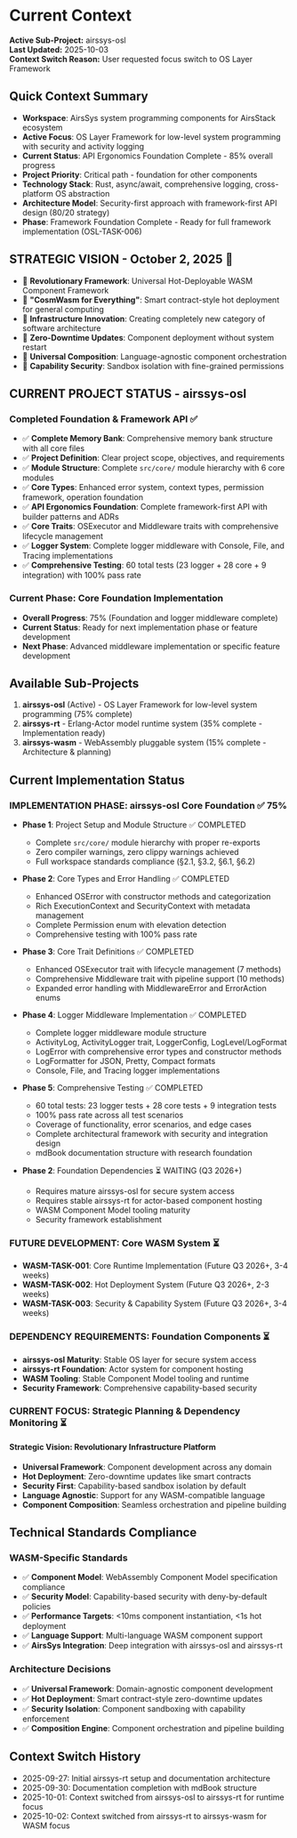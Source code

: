 # Current Context

**Active Sub-Project:** airssys-osl  
**Last Updated:** 2025-10-03  
**Context Switch Reason:** User requested focus switch to OS Layer Framework

## Quick Context Summary
- **Workspace**: AirsSys system programming components for AirsStack ecosystem
- **Active Focus**: OS Layer Framework for low-level system programming with security and activity logging
- **Current Status**: API Ergonomics Foundation Complete - 85% overall progress
- **Project Priority**: Critical path - foundation for other components
- **Technology Stack**: Rust, async/await, comprehensive logging, cross-platform OS abstraction
- **Architecture Model**: Security-first approach with framework-first API design (80/20 strategy)
- **Phase**: Framework Foundation Complete - Ready for full framework implementation (OSL-TASK-006)

## STRATEGIC VISION - October 2, 2025 🎯
- 🎯 **Revolutionary Framework**: Universal Hot-Deployable WASM Component Framework
- 🎯 **"CosmWasm for Everything"**: Smart contract-style hot deployment for general computing
- 🎯 **Infrastructure Innovation**: Creating completely new category of software architecture
- 🎯 **Zero-Downtime Updates**: Component deployment without system restart
- 🎯 **Universal Composition**: Language-agnostic component orchestration
- 🎯 **Capability Security**: Sandbox isolation with fine-grained permissions

## CURRENT PROJECT STATUS - airssys-osl

### Completed Foundation & Framework API ✅
- ✅ **Complete Memory Bank**: Comprehensive memory bank structure with all core files
- ✅ **Project Definition**: Clear project scope, objectives, and requirements  
- ✅ **Module Structure**: Complete `src/core/` module hierarchy with 6 core modules
- ✅ **Core Types**: Enhanced error system, context types, permission framework, operation foundation
- ✅ **API Ergonomics Foundation**: Complete framework-first API with builder patterns and ADRs
- ✅ **Core Traits**: OSExecutor and Middleware traits with comprehensive lifecycle management
- ✅ **Logger System**: Complete logger middleware with Console, File, and Tracing implementations
- ✅ **Comprehensive Testing**: 60 total tests (23 logger + 28 core + 9 integration) with 100% pass rate

### Current Phase: Core Foundation Implementation
- **Overall Progress**: 75% (Foundation and logger middleware complete)
- **Current Status**: Ready for next implementation phase or feature development
- **Next Phase**: Advanced middleware implementation or specific feature development

## Available Sub-Projects
1. **airssys-osl** (Active) - OS Layer Framework for low-level system programming (75% complete)
2. **airssys-rt** - Erlang-Actor model runtime system (35% complete - Implementation ready)
3. **airssys-wasm** - WebAssembly pluggable system (15% complete - Architecture & planning)

## Current Implementation Status

### IMPLEMENTATION PHASE: airssys-osl Core Foundation ✅ 75%
- **Phase 1**: Project Setup and Module Structure ✅ COMPLETED
  - Complete `src/core/` module hierarchy with proper re-exports
  - Zero compiler warnings, zero clippy warnings achieved
  - Full workspace standards compliance (§2.1, §3.2, §6.1, §6.2)
- **Phase 2**: Core Types and Error Handling ✅ COMPLETED  
  - Enhanced OSError with constructor methods and categorization
  - Rich ExecutionContext and SecurityContext with metadata management
  - Complete Permission enum with elevation detection
  - Comprehensive testing with 100% pass rate
- **Phase 3**: Core Trait Definitions ✅ COMPLETED
  - Enhanced OSExecutor trait with lifecycle management (7 methods)
  - Comprehensive Middleware trait with pipeline support (10 methods)  
  - Expanded error handling with MiddlewareError and ErrorAction enums
- **Phase 4**: Logger Middleware Implementation ✅ COMPLETED
  - Complete logger middleware module structure
  - ActivityLog, ActivityLogger trait, LoggerConfig, LogLevel/LogFormat
  - LogError with comprehensive error types and constructor methods
  - LogFormatter for JSON, Pretty, Compact formats
  - Console, File, and Tracing logger implementations
- **Phase 5**: Comprehensive Testing ✅ COMPLETED
  - 60 total tests: 23 logger tests + 28 core tests + 9 integration tests
  - 100% pass rate across all test scenarios
  - Coverage of functionality, error scenarios, and edge cases
  - Complete architectural framework with security and integration design
  - mdBook documentation structure with research foundation
  
- **Phase 2**: Foundation Dependencies ⏳ WAITING (Q3 2026+)
  - Requires mature airssys-osl for secure system access
  - Requires stable airssys-rt for actor-based component hosting
  - WASM Component Model tooling maturity
  - Security framework establishment

### FUTURE DEVELOPMENT: Core WASM System ⏳
- **WASM-TASK-001**: Core Runtime Implementation (Future Q3 2026+, 3-4 weeks)
- **WASM-TASK-002**: Hot Deployment System (Future Q3 2026+, 2-3 weeks)  
- **WASM-TASK-003**: Security & Capability System (Future Q3 2026+, 3-4 weeks)

### DEPENDENCY REQUIREMENTS: Foundation Components ⏳
- **airssys-osl Maturity**: Stable OS layer for secure system access
- **airssys-rt Foundation**: Actor system for component hosting
- **WASM Tooling**: Stable Component Model tooling and runtime
- **Security Framework**: Comprehensive capability-based security

### CURRENT FOCUS: Strategic Planning & Dependency Monitoring ⏳

#### Strategic Vision: Revolutionary Infrastructure Platform
- **Universal Framework**: Component development across any domain
- **Hot Deployment**: Zero-downtime updates like smart contracts
- **Security First**: Capability-based sandbox isolation by default
- **Language Agnostic**: Support for any WASM-compatible language
- **Component Composition**: Seamless orchestration and pipeline building

## Technical Standards Compliance

### WASM-Specific Standards
- ✅ **Component Model**: WebAssembly Component Model specification compliance
- ✅ **Security Model**: Capability-based security with deny-by-default policies
- ✅ **Performance Targets**: <10ms component instantiation, <1s hot deployment
- ✅ **Language Support**: Multi-language WASM component support
- ✅ **AirsSys Integration**: Deep integration with airssys-osl and airssys-rt

### Architecture Decisions
- ✅ **Universal Framework**: Domain-agnostic component development
- ✅ **Hot Deployment**: Smart contract-style zero-downtime updates
- ✅ **Security Isolation**: Component sandboxing with capability enforcement
- ✅ **Composition Engine**: Component orchestration and pipeline building

## Context Switch History
- 2025-09-27: Initial airssys-rt setup and documentation architecture
- 2025-09-30: Documentation completion with mdBook structure
- 2025-10-01: Context switched from airssys-osl to airssys-rt for runtime focus
- 2025-10-02: Context switched from airssys-rt to airssys-wasm for WASM focus